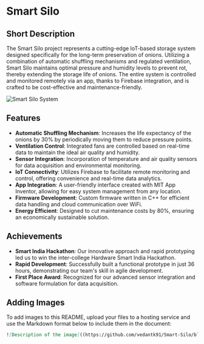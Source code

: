 # Smart Silo

## Short Description

The Smart Silo project represents a cutting-edge IoT-based storage system designed specifically for the long-term preservation of onions. Utilizing a combination of automatic shuffling mechanisms and regulated ventilation, Smart Silo maintains optimal pressure and humidity levels to prevent rot, thereby extending the storage life of onions. The entire system is controlled and monitored remotely via an app, thanks to Firebase integration, and is crafted to be cost-effective and maintenance-friendly.

![Smart Silo System]([image-link-placeholder](https://github.com/vedantk91/Smart-Silo/blob/main/Thumbnail.jpg))

## Features

- **Automatic Shuffling Mechanism**: Increases the life expectancy of the onions by 30% by periodically moving them to reduce pressure points.
- **Ventilation Control**: Integrated fans are controlled based on real-time data to maintain the ideal air quality and humidity.
- **Sensor Integration**: Incorporation of temperature and air quality sensors for data acquisition and environmental monitoring.
- **IoT Connectivity**: Utilizes Firebase to facilitate remote monitoring and control, offering convenience and real-time data analytics.
- **App Integration**: A user-friendly interface created with MIT App Inventor, allowing for easy system management from any location.
- **Firmware Development**: Custom firmware written in C++ for efficient data handling and cloud communication over WiFi.
- **Energy Efficient**: Designed to cut maintenance costs by 80%, ensuring an economically sustainable solution.

## Achievements

- **Smart India Hackathon**: Our innovative approach and rapid prototyping led us to win the inter-college Hardware Smart India Hackathon.
- **Rapid Development**: Successfully built a functional prototype in just 36 hours, demonstrating our team's skill in agile development.
- **First Place Award**: Recognized for our advanced sensor integration and software formulation for data acquisition.

## Adding Images

To add images to this README, upload your files to a hosting service and use the Markdown format below to include them in the document:

```markdown
![Description of the image]((https://github.com/vedantk91/Smart-Silo/blob/main/Thumbnail.jpg)https://github.com/vedantk91/Smart-Silo/blob/main/Thumbnail.jpg)
